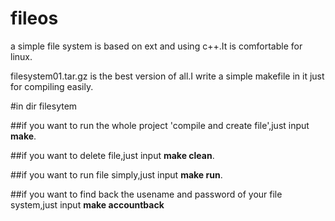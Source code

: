 # fileos
a simple file system is based on ext and using c++.It is comfortable for linux.

filesystem01.tar.gz is the best version of all.I write a simple makefile in it just for compiling easily.

#in dir filesytem

##if you want to run the whole project 'compile and create file',just input **make**.

##if you want to delete file,just input **make clean**.

##if you want to run file simply,just input **make run**.

##if you want to find back the usename and password of your file system,just input **make accountback**
